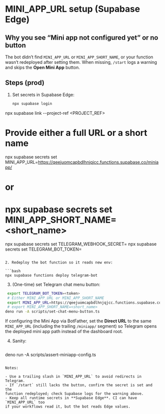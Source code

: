 # MINI_APP_URL setup (Supabase Edge)

## Why you see “Mini app not configured yet” or no button

The bot didn’t find `MINI_APP_URL` or `MINI_APP_SHORT_NAME`, or your function
wasn’t redeployed after setting them. When missing, `/start` logs a warning and
skips the **Open Mini App** button.

## Steps (prod)

1. Set secrets in Supabase Edge:

   ```bash
   npx supabase login
 npx supabase link --project-ref <PROJECT_REF>
  # Provide either a full URL or a short name
  npx supabase secrets set MINI_APP_URL=https://qeejuomcapbdlhnjqjcc.functions.supabase.co/miniapp/
  # or
  # npx supabase secrets set MINI_APP_SHORT_NAME=<short_name>
   npx supabase secrets set TELEGRAM_WEBHOOK_SECRET=<same value used in setWebhook>
   npx supabase secrets set TELEGRAM_BOT_TOKEN=<token>
   ```

2. Redeploy the bot function so it reads new env:

   ```bash
   npx supabase functions deploy telegram-bot
   ```

3. (One-time) set Telegram chat menu button:

  ```bash
   export TELEGRAM_BOT_TOKEN=<token>
   # Either MINI_APP_URL or MINI_APP_SHORT_NAME
   export MINI_APP_URL=https://qeejuomcapbdlhnjqjcc.functions.supabase.co/miniapp/
   # export MINI_APP_SHORT_NAME=<short_name>
  deno run -A scripts/set-chat-menu-button.ts
  ```

   If configuring the Mini App via BotFather, set the **Direct URL** to the same
   `MINI_APP_URL` (including the trailing `/miniapp/` segment) so Telegram opens
   the deployed mini app path instead of the dashboard root.

4. Sanity:

   ```bash
 deno run -A scripts/assert-miniapp-config.ts
  ```

Notes:

- Use a trailing slash in `MINI_APP_URL` to avoid redirects in Telegram.
- If `/start` still lacks the button, confirm the secret is set and the
  function redeployed; check Supabase logs for the warning above.
- Keep all runtime secrets in **Supabase Edge**. CI can have `MINI_APP_URL` too
  if your workflows read it, but the bot reads Edge values.
